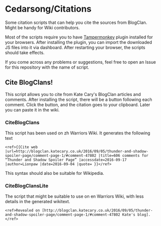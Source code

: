 # Cedarsong/Citations

Some citation scripts that can help you cite the sources from BlogClan. Might be handy for Wiki contributors.

Most of the scripts require you to have [Tampermonkey](http://tampermonkey.net/) plugin installed for your browsers. After installing the plugin, you can import the downloaded JS files into it via dashboard. After restarting your browser, the scripts should take effects.

If you come across any problems or suggestions, feel free to open an Issue for this repository with the name of script.

## Cite BlogClans!

This script allows you to cite from Kate Cary's BlogClan articles and comments. After installing the script, there will be a button following each comment. Click the button, and the citation goes to your clipboard. Later you can paste it in the wiki.

### CiteBlogClans

This script has been used on zh Warriors Wiki. It generates the following text

```wiki
<ref>{{Cite web |url=http://blogclan.katecary.co.uk/2016/09/05/thunder-and-shadow-spoiler-page/comment-page-1/#comment-47802 |title=606 comments for “Thunder and Shadow Spoiler Page” |accessdate=2016-09-17 |author=Lionpaw |date=2016-09-04 |quote= }}</ref>
```

This syntax should also be suitable for Wikipedia.

### CiteBlogClansLite

The script that might be suitable to use on en Warriors Wiki, with less details in the generated wikitext.

```wiki
<ref>Revealed on [http://blogclan.katecary.co.uk/2016/09/05/thunder-and-shadow-spoiler-page/comment-page-1/#comment-47802 Kate's blog].</ref>
```

